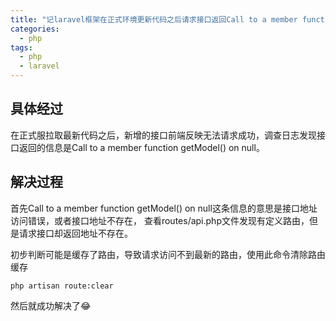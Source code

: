 ```yaml
---
title: "记laravel框架在正式环境更新代码之后请求接口返回Call to a member function getModel() on null的问题"
categories:
  - php
tags:
  - php
  - laravel
---
```


## 具体经过
在正式服拉取最新代码之后，新增的接口前端反映无法请求成功，调查日志发现接口返回的信息是Call to a member function getModel() on null。

## 解决过程
首先Call to a member function getModel() on null这条信息的意思是接口地址访问错误，或者接口地址不存在，
查看routes/api.php文件发现有定义路由，但是请求接口却返回地址不存在。

初步判断可能是缓存了路由，导致请求访问不到最新的路由，使用此命令清除路由缓存
```
php artisan route:clear
```

然后就成功解决了😂